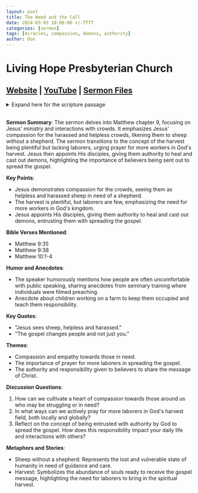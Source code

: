```yaml
---
layout: post
title: The Need and the Call
date: 2024-03-03 10:00:00 +/-TTTT
categories: [sermon]
tags: [miracles, compassion, demons, authority]
author: Don
---
```

# Living Hope Presbyterian Church 

## [Website](https://www.livinghopepresbyterian.org/) | [YouTube](https://www.youtube.com/@LivingHopePresbyterianChurch) | [Sermon Files](https://github.com/jobian-ai/LHP-Sermons/tree/f541cdd7fade61b0d743fa669909c2fa05a46ba1/sermons/24-03-03)

<details closed>
  <summary>Expand here for the scripture passage</summary>
<br/><br/><b>Matthew 9-10</b>
<br/><br/><i>
Matthew 9:
35 And Jesus went throughout all the cities and villages, teaching in their synagogues and proclaiming the gospel of the kingdom and healing every disease and every affliction. 36 When he saw the crowds, he had compassion for them, because they were harassed and helpless, like sheep without a shepherd. 37 Then he said to his disciples, “The harvest is plentiful, but the laborers are few; 38 therefore pray earnestly to the Lord of the harvest to send out laborers into his harvest.”
<br/><br/>
Matthew 10:
1 And he called to him his twelve disciples and gave them authority over unclean spirits, to cast them out, and to heal every disease and every affliction. 2 The names of the twelve apostles are these: first, Simon, who is called Peter, and Andrew his brother; James the son of Zebedee, and John his brother; 3 Philip and Bartholomew; Thomas and Matthew the tax collector; James the son of Alphaeus, and Thaddaeus; 4 Simon the Zealot, and Judas Iscariot, who betrayed him.
<br/><br/></i>
ESV: The Holy Bible, English Standard Version ©2011 Crossway Bibles, a division of Good News Publishers.  All rights reserved.
<br/><br/>
</details>
<br/>

**Sermon Summary**:
The sermon delves into Matthew chapter 9, focusing on Jesus' ministry and interactions with crowds. It emphasizes Jesus' compassion for the harassed and helpless crowds, likening them to sheep without a shepherd. The sermon transitions to the concept of the harvest being plentiful but lacking laborers, urging prayer for more workers in God's harvest. Jesus then appoints His disciples, giving them authority to heal and cast out demons, highlighting the importance of believers being sent out to spread the gospel.

**Key Points**:
- Jesus demonstrates compassion for the crowds, seeing them as helpless and harassed sheep in need of a shepherd.
- The harvest is plentiful, but laborers are few, emphasizing the need for more workers in God's kingdom.
- Jesus appoints His disciples, giving them authority to heal and cast out demons, entrusting them with spreading the gospel.

**Bible Verses Mentioned**:
- Matthew 9:35
- Matthew 9:38
- Matthew 10:1-4

**Humor and Anecdotes**:
- The speaker humorously mentions how people are often uncomfortable with public speaking, sharing anecdotes from seminary training where individuals were filmed preaching.
- Anecdote about children working on a farm to keep them occupied and teach them responsibility.

**Key Quotes**:
- "Jesus sees sheep, helpless and harassed."
- "The gospel changes people and not just you."

**Themes**:
- Compassion and empathy towards those in need.
- The importance of prayer for more laborers in spreading the gospel.
- The authority and responsibility given to believers to share the message of Christ.

**Discussion Questions**:
1. How can we cultivate a heart of compassion towards those around us who may be struggling or in need?
2. In what ways can we actively pray for more laborers in God's harvest field, both locally and globally?
3. Reflect on the concept of being entrusted with authority by God to spread the gospel. How does this responsibility impact your daily life and interactions with others?

**Metaphors and Stories**:
- Sheep without a shepherd: Represents the lost and vulnerable state of humanity in need of guidance and care.
- Harvest: Symbolizes the abundance of souls ready to receive the gospel message, highlighting the need for laborers to bring in the spiritual harvest.
